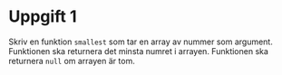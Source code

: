 # Uppgift 1

Skriv en funktion `smallest` som tar en array av nummer som argument. Funktionen ska returnera det minsta numret i arrayen. Funktionen ska returnera `null` om arrayen är tom.
